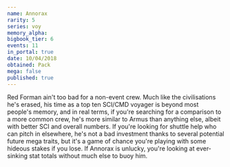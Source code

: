 ```yaml
---
name: Annorax
rarity: 5
series: voy
memory_alpha:
bigbook_tier: 6
events: 11
in_portal: true
date: 10/04/2018
obtained: Pack
mega: false
published: true
---
```


Red Forman ain't too bad for a non-event crew. Much like the civilisations he's erased, his time as a top ten SCI/CMD voyager is beyond most people's memory, and in real terms, if you're searching for a comparison to a more common crew, he's more similar to Armus than anything else, albeit with better SCI and overall numbers. If you're looking for shuttle help who can pitch in elsewhere, he's not a bad investment thanks to several potential future mega traits, but it's a game of chance you're playing with some hideous stakes if you lose. If Annorax is unlucky, you're looking at ever-sinking stat totals without much else to buoy him.
